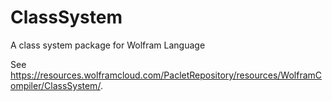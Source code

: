 # ClassSystem
A class system package for Wolfram Language

See https://resources.wolframcloud.com/PacletRepository/resources/WolframCompiler/ClassSystem/.

